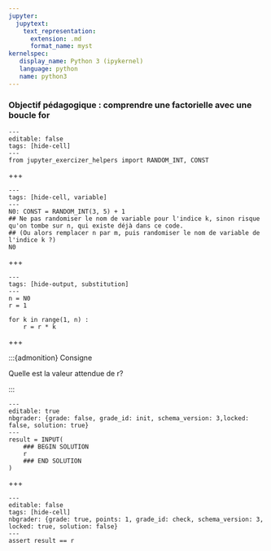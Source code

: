 ```yaml
---
jupyter:
  jupytext:
    text_representation:
      extension: .md
      format_name: myst
kernelspec:
   display_name: Python 3 (ipykernel)
   language: python
   name: python3
---
```


### Objectif pédagogique : comprendre une factorielle avec une boucle for

```{code-cell} python
---
editable: false
tags: [hide-cell]
---
from jupyter_exercizer_helpers import RANDOM_INT, CONST
```

+++

```{code-cell} python
---
tags: [hide-cell, variable]
---
N0: CONST = RANDOM_INT(3, 5) + 1
## Ne pas randomiser le nom de variable pour l'indice k, sinon risque qu'on tombe sur n, qui existe déjà dans ce code.
## (Ou alors remplacer n par m, puis randomiser le nom de variable de l'indice k ?)
N0
```

+++

```{code-cell} python
---
tags: [hide-output, substitution]
---
n = N0
r = 1

for k in range(1, n) :
    r = r * k
```

+++

:::{admonition} Consigne

Quelle est la valeur attendue de r?

:::

```{code-cell} python
---
editable: true
nbgrader: {grade: false, grade_id: init, schema_version: 3,locked: false, solution: true}
---
result = INPUT(
    ### BEGIN SOLUTION
    r
    ### END SOLUTION
)
```

+++

```{code-cell} python
---
editable: false
tags: [hide-cell]
nbgrader: {grade: true, points: 1, grade_id: check, schema_version: 3, locked: true, solution: false}
---
assert result == r
```
